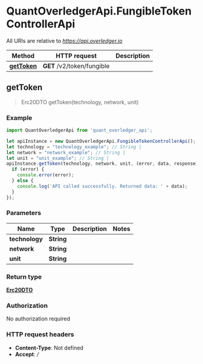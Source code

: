 # QuantOverledgerApi.FungibleTokenControllerApi

All URIs are relative to *https://api.overledger.io*

Method | HTTP request | Description
------------- | ------------- | -------------
[**getToken**](FungibleTokenControllerApi.md#getToken) | **GET** /v2/token/fungible | 



## getToken

> Erc20DTO getToken(technology, network, unit)



### Example

```javascript
import QuantOverledgerApi from 'quant_overledger_api';

let apiInstance = new QuantOverledgerApi.FungibleTokenControllerApi();
let technology = "technology_example"; // String | 
let network = "network_example"; // String | 
let unit = "unit_example"; // String | 
apiInstance.getToken(technology, network, unit, (error, data, response) => {
  if (error) {
    console.error(error);
  } else {
    console.log('API called successfully. Returned data: ' + data);
  }
});
```

### Parameters


Name | Type | Description  | Notes
------------- | ------------- | ------------- | -------------
 **technology** | **String**|  | 
 **network** | **String**|  | 
 **unit** | **String**|  | 

### Return type

[**Erc20DTO**](Erc20DTO.md)

### Authorization

No authorization required

### HTTP request headers

- **Content-Type**: Not defined
- **Accept**: */*

